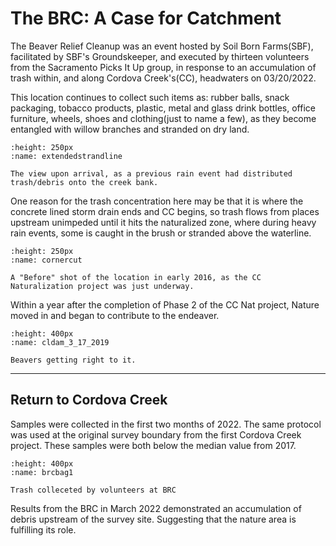 # The BRC: A Case for Catchment
  
The Beaver Relief Cleanup was an event hosted by Soil Born Farms(SBF), facilitated by SBF's Groundskeeper, and executed by thirteen volunteers from the Sacramento Picks It Up group, in response to an accumulation of trash within, and along Cordova Creek's(CC), headwaters on 03/20/2022.

This location continues to collect such items as: rubber balls, snack packaging, tobacco products, plastic, metal and glass drink bottles, office furniture, wheels, shoes and clothing(just to name a few), as they become entangled with willow branches and stranded on dry land.
    
```{figure} /resources/images/extendedstrandline.jpg
:height: 250px
:name: extendedstrandline

The view upon arrival, as a previous rain event had distributed trash/debris onto the creek bank.
```

One reason for the trash concentration here may be that it is where the concrete lined storm drain ends and CC begins, so trash flows from places upstream unimpeded until it hits the naturalized zone, where during heavy rain events, some is caught in the brush or stranded above the waterline.
 
```{figure} /resources/images/cornercut_1_23_2016.jpg
:height: 250px
:name: cornercut

A "Before" shot of the location in early 2016, as the CC Naturalization project was just underway.
```

Within a year after the completion of Phase 2 of the CC Nat project, Nature moved in and began to contribute to the endeaver.
```{figure} /resources/images/cldam_3_17_2019.jpg
:height: 400px
:name: cldam_3_17_2019

Beavers getting right to it.
```
   
 ---
   
## Return to Cordova Creek

Samples were collected in the first two months of 2022. The same protocol was used at the original survey boundary from the first Cordova Creek project. These samples were both below the median value from 2017.

```{figure} /resources/images/brcbag1.jpg
:height: 400px
:name: brcbag1

Trash colleceted by volunteers at BRC
```

Results from the BRC in March 2022 demonstrated an accumulation of debris upstream of the survey site. Suggesting that the nature area is fulfilling its role.

